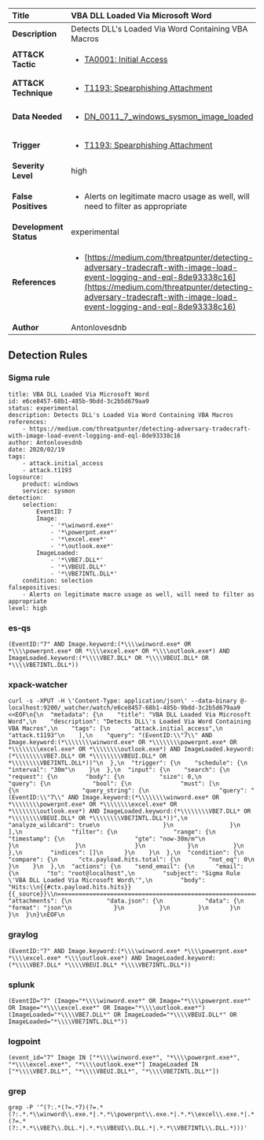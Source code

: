 | Title                    | VBA DLL Loaded Via Microsoft Word       |
|:-------------------------|:------------------|
| **Description**          | Detects DLL's Loaded Via Word Containing VBA Macros |
| **ATT&amp;CK Tactic**    |  <ul><li>[TA0001: Initial Access](https://attack.mitre.org/tactics/TA0001)</li></ul>  |
| **ATT&amp;CK Technique** | <ul><li>[T1193: Spearphishing Attachment](https://attack.mitre.org/techniques/T1193)</li></ul>  |
| **Data Needed**          | <ul><li>[DN_0011_7_windows_sysmon_image_loaded](../Data_Needed/DN_0011_7_windows_sysmon_image_loaded.md)</li></ul>  |
| **Trigger**              | <ul><li>[T1193: Spearphishing Attachment](../Triggers/T1193.md)</li></ul>  |
| **Severity Level**       | high |
| **False Positives**      | <ul><li>Alerts on legitimate macro usage as well, will need to filter as appropriate</li></ul>  |
| **Development Status**   | experimental |
| **References**           | <ul><li>[https://medium.com/threatpunter/detecting-adversary-tradecraft-with-image-load-event-logging-and-eql-8de93338c16](https://medium.com/threatpunter/detecting-adversary-tradecraft-with-image-load-event-logging-and-eql-8de93338c16)</li></ul>  |
| **Author**               | Antonlovesdnb |


## Detection Rules

### Sigma rule

```
title: VBA DLL Loaded Via Microsoft Word
id: e6ce8457-68b1-485b-9bdd-3c2b5d679aa9
status: experimental
description: Detects DLL's Loaded Via Word Containing VBA Macros
references:
    - https://medium.com/threatpunter/detecting-adversary-tradecraft-with-image-load-event-logging-and-eql-8de93338c16
author: Antonlovesdnb
date: 2020/02/19
tags:
    - attack.initial_access
    - attack.t1193
logsource:
    product: windows
    service: sysmon
detection:
    selection:
        EventID: 7
        Image:
            - '*\winword.exe*'
            - '*\powerpnt.exe*'
            - '*\excel.exe*'
            - '*\outlook.exe*'
        ImageLoaded:
            - '*\VBE7.DLL*'
            - '*\VBEUI.DLL*'
            - '*\VBE7INTL.DLL*'
    condition: selection
falsepositives:
    - Alerts on legitimate macro usage as well, will need to filter as appropriate
level: high

```





### es-qs
    
```
(EventID:"7" AND Image.keyword:(*\\\\winword.exe* OR *\\\\powerpnt.exe* OR *\\\\excel.exe* OR *\\\\outlook.exe*) AND ImageLoaded.keyword:(*\\\\VBE7.DLL* OR *\\\\VBEUI.DLL* OR *\\\\VBE7INTL.DLL*))
```


### xpack-watcher
    
```
curl -s -XPUT -H \'Content-Type: application/json\' --data-binary @- localhost:9200/_watcher/watch/e6ce8457-68b1-485b-9bdd-3c2b5d679aa9 <<EOF\n{\n  "metadata": {\n    "title": "VBA DLL Loaded Via Microsoft Word",\n    "description": "Detects DLL\'s Loaded Via Word Containing VBA Macros",\n    "tags": [\n      "attack.initial_access",\n      "attack.t1193"\n    ],\n    "query": "(EventID:\\"7\\" AND Image.keyword:(*\\\\\\\\winword.exe* OR *\\\\\\\\powerpnt.exe* OR *\\\\\\\\excel.exe* OR *\\\\\\\\outlook.exe*) AND ImageLoaded.keyword:(*\\\\\\\\VBE7.DLL* OR *\\\\\\\\VBEUI.DLL* OR *\\\\\\\\VBE7INTL.DLL*))"\n  },\n  "trigger": {\n    "schedule": {\n      "interval": "30m"\n    }\n  },\n  "input": {\n    "search": {\n      "request": {\n        "body": {\n          "size": 0,\n          "query": {\n            "bool": {\n              "must": [\n                {\n                  "query_string": {\n                    "query": "(EventID:\\"7\\" AND Image.keyword:(*\\\\\\\\winword.exe* OR *\\\\\\\\powerpnt.exe* OR *\\\\\\\\excel.exe* OR *\\\\\\\\outlook.exe*) AND ImageLoaded.keyword:(*\\\\\\\\VBE7.DLL* OR *\\\\\\\\VBEUI.DLL* OR *\\\\\\\\VBE7INTL.DLL*))",\n                    "analyze_wildcard": true\n                  }\n                }\n              ],\n              "filter": {\n                "range": {\n                  "timestamp": {\n                    "gte": "now-30m/m"\n                  }\n                }\n              }\n            }\n          }\n        },\n        "indices": []\n      }\n    }\n  },\n  "condition": {\n    "compare": {\n      "ctx.payload.hits.total": {\n        "not_eq": 0\n      }\n    }\n  },\n  "actions": {\n    "send_email": {\n      "email": {\n        "to": "root@localhost",\n        "subject": "Sigma Rule \'VBA DLL Loaded Via Microsoft Word\'",\n        "body": "Hits:\\n{{#ctx.payload.hits.hits}}{{_source}}\\n================================================================================\\n{{/ctx.payload.hits.hits}}",\n        "attachments": {\n          "data.json": {\n            "data": {\n              "format": "json"\n            }\n          }\n        }\n      }\n    }\n  }\n}\nEOF\n
```


### graylog
    
```
(EventID:"7" AND Image.keyword:(*\\\\winword.exe* *\\\\powerpnt.exe* *\\\\excel.exe* *\\\\outlook.exe*) AND ImageLoaded.keyword:(*\\\\VBE7.DLL* *\\\\VBEUI.DLL* *\\\\VBE7INTL.DLL*))
```


### splunk
    
```
(EventID="7" (Image="*\\\\winword.exe*" OR Image="*\\\\powerpnt.exe*" OR Image="*\\\\excel.exe*" OR Image="*\\\\outlook.exe*") (ImageLoaded="*\\\\VBE7.DLL*" OR ImageLoaded="*\\\\VBEUI.DLL*" OR ImageLoaded="*\\\\VBE7INTL.DLL*"))
```


### logpoint
    
```
(event_id="7" Image IN ["*\\\\winword.exe*", "*\\\\powerpnt.exe*", "*\\\\excel.exe*", "*\\\\outlook.exe*"] ImageLoaded IN ["*\\\\VBE7.DLL*", "*\\\\VBEUI.DLL*", "*\\\\VBE7INTL.DLL*"])
```


### grep
    
```
grep -P '^(?:.*(?=.*7)(?=.*(?:.*.*\\winword\\.exe.*|.*.*\\powerpnt\\.exe.*|.*.*\\excel\\.exe.*|.*.*\\outlook\\.exe.*))(?=.*(?:.*.*\\VBE7\\.DLL.*|.*.*\\VBEUI\\.DLL.*|.*.*\\VBE7INTL\\.DLL.*)))'
```



